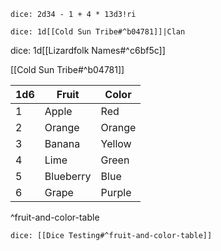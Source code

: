 `dice: 2d34 - 1 + 4 * 13d3!ri`

`dice: 1d[[Cold Sun Tribe#^b04781]]|Clan`

dice: 1d[[Lizardfolk Names#^c6bf5c]]

[[Cold Sun Tribe#^b04781]]


| 1d6 | Fruit     | Color  |
| --- | --------- | ------ |
| 1   | Apple     | Red    |
| 2   | Orange    | Orange |
| 3   | Banana    | Yellow |
| 4   | Lime      | Green  |
| 5   | Blueberry | Blue   |
| 6   | Grape     | Purple |
^fruit-and-color-table

`dice: [[Dice Testing#^fruit-and-color-table]]`